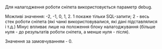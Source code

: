 Для налагодження роботи сніпета використовується параметр debug.

Можливі значення: -2, -1, 0, 1, 2. 1 покаже тільки SQL-запити; 2 - весь стек роботи сніпета (які чанкі використовувалися, які дані підставлялися і т.д.) Мінус впливає лише на положення блоку налагоджування (більше нуля - до результатів роботи сніпета, а менше нуля - після).

Значення за замовчуванням - 0.
